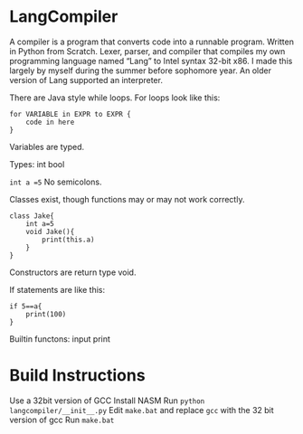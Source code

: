 
# LangCompiler
A compiler is a program that converts code into a runnable program. Written in Python from Scratch. Lexer, parser, and compiler that compiles my own programming language named “Lang” to Intel syntax 32-bit x86. I made this largely by myself during the summer before sophomore year. An older version of Lang supported an interpreter. 


There are Java style while loops. For loops look like this:
```
for VARIABLE in EXPR to EXPR {
	code in here
}
```
Variables are typed. 

Types:
int
bool


`int a =5`
No semicolons.

Classes exist, though functions may or may not work correctly.
```
class Jake{
    int a=5
    void Jake(){
        print(this.a)
    }
}
```
Constructors are return type void.

If statements are like this:
```
if 5==a{
	print(100)
}
```

Builtin functons:
input
print
# Build Instructions

Use a 32bit version of GCC
Install NASM
Run `python langcompiler/__init__.py`
Edit `make.bat` and replace `gcc` with the 32 bit version of gcc
Run `make.bat`

